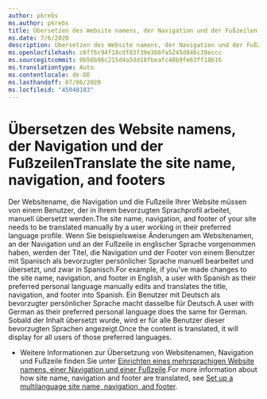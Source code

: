 ```yaml
---
author: pkrebs
ms.author: pkrebs
title: Übersetzen des Website namens, der Navigation und der Fußzeilen
ms.date: 7/6/2020
description: Übersetzen des Website namens, der Navigation und der Fußzeilen
ms.openlocfilehash: c6ff6c94f18cdf83f39e366fa5245d846c39eccc
ms.sourcegitcommit: 0b56b96c215d4a5dd18fbeafc40b9fe63ff18b16
ms.translationtype: Auto
ms.contentlocale: de-DE
ms.lasthandoff: 07/06/2020
ms.locfileid: "45048103"
---
```

# <a name="translate-the-site-name-navigation-and-footers"></a><span data-ttu-id="bc372-103">Übersetzen des Website namens, der Navigation und der Fußzeilen</span><span class="sxs-lookup"><span data-stu-id="bc372-103">Translate the site name, navigation, and footers</span></span>
<span data-ttu-id="bc372-104">Der Websitename, die Navigation und die Fußzeile Ihrer Website müssen von einem Benutzer, der in Ihrem bevorzugten Sprachprofil arbeitet, manuell übersetzt werden.</span><span class="sxs-lookup"><span data-stu-id="bc372-104">The site name, navigation, and footer of your site needs to be translated manually by a user working in their preferred language profile.</span></span> <span data-ttu-id="bc372-105">Wenn Sie beispielsweise Änderungen am Websitenamen, an der Navigation und an der Fußzeile in englischer Sprache vorgenommen haben, werden der Titel, die Navigation und der Footer von einem Benutzer mit Spanisch als bevorzugter persönlicher Sprache manuell bearbeitet und übersetzt, und zwar in Spanisch.</span><span class="sxs-lookup"><span data-stu-id="bc372-105">For example, if you’ve made changes to the site name, navigation, and footer in English, a user with Spanish as their preferred personal language manually edits and translates the title, navigation, and footer into Spanish.</span></span> <span data-ttu-id="bc372-106">Ein Benutzer mit Deutsch als bevorzugter persönlicher Sprache macht dasselbe für Deutsch.</span><span class="sxs-lookup"><span data-stu-id="bc372-106">A user with German as their preferred personal language does the same for German.</span></span> <span data-ttu-id="bc372-107">Sobald der Inhalt übersetzt wurde, wird er für alle Benutzer dieser bevorzugten Sprachen angezeigt.</span><span class="sxs-lookup"><span data-stu-id="bc372-107">Once the content is translated, it will display for all users of those preferred languages.</span></span>  

- <span data-ttu-id="bc372-108">Weitere Informationen zur Übersetzung von Websitenamen, Navigation und Fußzeile finden Sie unter [Einrichten eines mehrsprachigen Website namens, einer Navigation und einer Fußzeile](https://support.office.com/en-us/article/create-multilingual-communication-sites-pages-and-news-2bb7d610-5453-41c6-a0e8-6f40b3ed750c#bkmk_muitranslations).</span><span class="sxs-lookup"><span data-stu-id="bc372-108">For more information about how site name, navigation and footer are translated, see [Set up a multilanguage site name, navigation, and footer](https://support.office.com/en-us/article/create-multilingual-communication-sites-pages-and-news-2bb7d610-5453-41c6-a0e8-6f40b3ed750c#bkmk_muitranslations).</span></span>
